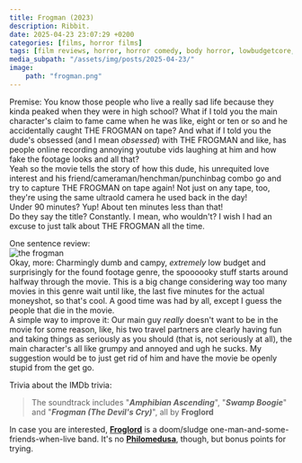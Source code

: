```yaml
---
title: Frogman (2023)
description: Ribbit.
date: 2025-04-23 23:07:29 +0200
categories: [films, horror films]
tags: [film reviews, horror, horror comedy, body horror, lowbudgetcore, featuring a dog, folk horror, found footage, influencers!, pretty metal, vhs nostalgia, wrong place wrong face, they say the title]
media_subpath: "/assets/img/posts/2025-04-23/"
image:
    path: "frogman.png"
---
```

<span class="reviewsection">Premise:</span> You know those people who live a really sad life because they kinda peaked when they were in high school? What if I told you the main character's claim to fame came when he was like, eight or ten or so and he accidentally caught THE FROGMAN on tape? And what if I told you the dude's obsessed (and I mean *obsessed*) with THE FROGMAN and like, has people online recording annoying youtube vids laughing at him and how fake the footage looks and all that?<br/>Yeah so the movie tells the story of how this dude, his unrequited love interest and his friend/cameraman/henchman/punchinbag combo go and try to capture THE FROGMAN on tape again! Not just on any tape, too, they're using the same ultraold camera he used back in the day!<br/>
<span class="reviewsection">Under 90 minutes?</span> Yup! About ten minutes less than that!<br/>
<span class="reviewsection">Do they say the title?</span> Constantly. I mean, who wouldn't? I wish I had an excuse to just talk about THE FROGMAN all the time.

<span class="reviewsection">One sentence review:</span><br/>
![the frogman](frogman.gif)<br/>
<span class="reviewsection">Okay, more:</span> Charmingly dumb and campy, *extremely* low budget and surprisingly for the found footage genre, the spoooooky stuff starts around halfway through the movie. This is a big change considering way too many movies in this genre wait until like, the last five minutes for the actual moneyshot, so that's cool. A good time was had by all, except I guess the people that die in the movie.<br/>
<span class="reviewsection">A simple way to improve it:</span> Our main guy *really* doesn't want to be in the movie for some reason, like, his two travel partners are clearly having fun and taking things as seriously as you should (that is, not seriously at all), the main character's all like grumpy and annoyed and ugh he sucks. My suggestion would be to just get rid of him and have the movie be openly stupid from the get go.

<span class="reviewsection">Trivia about the IMDb trivia:</span>
> The soundtrack includes "***Amphibian Ascending***", "***Swamp Boogie***" and "***Frogman (The Devil's Cry)***", all by **Froglord**

In case you are interested, [**Froglord**](https://www.metal-archives.com/bands/Froglord/3540467964) is a doom/sludge one-man-and-some-friends-when-live band. It's no [**Philomedusa**](https://www.metal-archives.com/bands/Phyllomedusa/3540529653), though, but bonus points for trying.